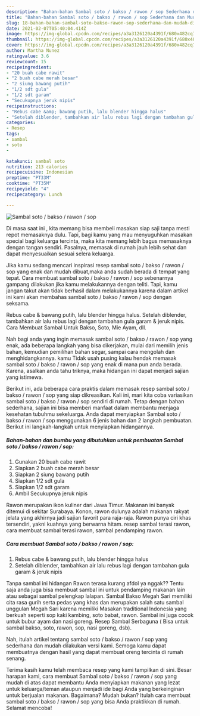 ```yaml
---
description: "Bahan-bahan Sambal soto / bakso / rawon / sop Sederhana dan Mudah Dibuat"
title: "Bahan-bahan Sambal soto / bakso / rawon / sop Sederhana dan Mudah Dibuat"
slug: 18-bahan-bahan-sambal-soto-bakso-rawon-sop-sederhana-dan-mudah-dibuat
date: 2021-02-07T05:40:04.414Z
image: https://img-global.cpcdn.com/recipes/a3a3126120a4391f/680x482cq70/sambal-soto-bakso-rawon-sop-foto-resep-utama.jpg
thumbnail: https://img-global.cpcdn.com/recipes/a3a3126120a4391f/680x482cq70/sambal-soto-bakso-rawon-sop-foto-resep-utama.jpg
cover: https://img-global.cpcdn.com/recipes/a3a3126120a4391f/680x482cq70/sambal-soto-bakso-rawon-sop-foto-resep-utama.jpg
author: Martha Nunez
ratingvalue: 3.6
reviewcount: 15
recipeingredient:
- "20 buah cabe rawit"
- "2 buah cabe merah besar"
- "2 siung bawang putih"
- "1/2 sdt gula"
- "1/2 sdt garam"
- "Secukupnya jeruk nipis"
recipeinstructions:
- "Rebus cabe &amp; bawang putih, lalu blender hingga halus"
- "Setelah diblender, tambahkan air lalu rebus lagi dengan tambahan gula garam &amp; jeruk nipis"
categories:
- Resep
tags:
- sambal
- soto
- 

katakunci: sambal soto  
nutrition: 213 calories
recipecuisine: Indonesian
preptime: "PT33M"
cooktime: "PT35M"
recipeyield: "4"
recipecategory: Lunch

---
```



![Sambal soto / bakso / rawon / sop](https://img-global.cpcdn.com/recipes/a3a3126120a4391f/680x482cq70/sambal-soto-bakso-rawon-sop-foto-resep-utama.jpg)

Di masa  saat ini , kita memang bisa membeli masakan siap saji tanpa mesti repot memasaknya dulu. Tapi, bagi kamu yang mau menyuguhkan masakan special bagi keluarga tercinta, maka kita memang lebih bagus memasaknya dengan tangan sendiri. Pasalnya, memasak di rumah jauh lebih sehat dan dapat menyesuaikan sesuai selera keluarga.

Jika kamu sedang mencari inspirasi resep sambal soto / bakso / rawon / sop yang enak dan mudah dibuat,maka anda sudah berada di tempat yang tepat. Cara membuat sambal soto / bakso / rawon / sop  sebenarnya gampang dilakukan jika kamu melakukannya dengan teliti. Tapi, kamu jangan takut akan tidak berhasil dalam melakukannya 
karena dalam artikel ini kami akan membahas sambal soto / bakso / rawon / sop dengan seksama.  

Rebus cabe &amp; bawang putih, lalu blender hingga halus. Setelah diblender, tambahkan air lalu rebus lagi dengan tambahan gula garam &amp; jeruk nipis. Cara Membuat Sambal Untuk Bakso, Soto, Mie Ayam, dll.

Nah bagi anda yang ingin memasak sambal soto / bakso / rawon / sop yang enak, ada beberapa langkah yang bisa dikerjakan, mulai dari memilih jenis bahan, kemudian pemilihan bahan segar, sampai cara mengolah dan menghidangkannya. kamu Tidak usah pusing kalau hendak memasak sambal soto / bakso / rawon / sop yang enak di mana pun anda berada. Karena, asalkan anda  tahu triknya, maka hidangan ini dapat menjadi sajian yang istimewa.

Berikut ini, ada beberapa cara praktis  dalam memasak resep sambal soto / bakso / rawon / sop yang siap dikreasikan. Kali ini, mari kita coba variasikan sambal soto / bakso / rawon / sop sendiri di rumah. Tetap dengan bahan sederhana, sajian ini bisa memberi manfaat dalam membantu menjaga kesehatan tubuhmu sekeluarga. Anda dapat menyiapkan Sambal soto / bakso / rawon / sop menggunakan 6 jenis bahan dan 2 langkah pembuatan. Berikut ini langkah-langkah untuk menyiapkan hidangannya.

<!--inarticleads1-->

##### Bahan-bahan dan bumbu yang dibutuhkan untuk pembuatan Sambal soto / bakso / rawon / sop:

1. Gunakan 20 buah cabe rawit
1. Siapkan 2 buah cabe merah besar
1. Siapkan 2 siung bawang putih
1. Siapkan 1/2 sdt gula
1. Siapkan 1/2 sdt garam
1. Ambil Secukupnya jeruk nipis


Rawon merupakan ikon kuliner dari Jawa Timur. Makanan ini banyak ditemui di sekitar Surabaya. Konon, rawon dulunya adalah makanan rakyat jelata yang akhirnya jadi sajian favorit para raja-raja. Rawon punya ciri khas tersendiri, yakni kuahnya yang berwarna hitam. resep sambal terasi rawon, cara membuat sambal terasi rawon, sambal pendamping rawon. 

<!--inarticleads2-->

##### Cara membuat Sambal soto / bakso / rawon / sop:

1. Rebus cabe &amp; bawang putih, lalu blender hingga halus
1. Setelah diblender, tambahkan air lalu rebus lagi dengan tambahan gula garam &amp; jeruk nipis


Tanpa sambal ini hidangan Rawon terasa kurang afdol ya nggak?? Tentu saja anda juga bisa membuat sambal ini untuk pendamping makanan lain atau sebagai sambal pelengkap lalapan. Sambal Bakso Megah Sari memiliki cita rasa gurih serta pedas yang khas dan merupakan salah satu sambal unggulan Megah Sari karena memiliki Masakan traditional Indonesia yang berkuah seperti sop kaki kambing, soto babat, rawon. Sambal ini juga cocok untuk bubur ayam dan nasi goreng. Resep Sambal Serbaguna ( Bisa untuk sambal bakso, soto, rawon, sop, nasi goreng, dsb). 

Nah, itulah artikel tentang  sambal soto / bakso / rawon / sop  yang sederhana dan mudah dilakukan versi kami. Semoga kamu dapat membuatnya dengan hasil yang dapat membuat oreng tercinta di rumah senang. 

Terima kasih kamu telah membaca resep yang kami tampilkan di sini. Besar harapan kami, cara membuat  Sambal soto / bakso / rawon / sop yang mudah di atas dapat membantu Anda menyiapkan makanan yang lezat untuk keluarga/teman ataupun menjadi ide bagi Anda yang berkeinginan untuk berjualan makanan. Bagaimana? Mudah bukan? Itulah cara membuat sambal soto / bakso / rawon / sop yang bisa Anda praktikkan di rumah. Selamat mencoba!

